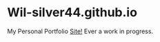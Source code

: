 # Wil-silver44.github.io
My Personal Portfolio [Site!](https://wil-silver44.github.io/) Ever a work in progress.
